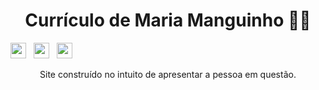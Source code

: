 <h1 align="center">Currículo de Maria Manguinho 👩‍💻</h1>

<div>
  <img height='25px' src="https://img.shields.io/badge/HTML-242938?logo=html5&labelColor=F83F2C&logoColor=FFF">
  &nbsp;
  <img height='25px' src="https://img.shields.io/badge/CSS-242938?logo=css3&labelColor=F83F2C&logoColor=FFF">
  &nbsp;
  <img height='25px' src="https://img.shields.io/badge/JavaScript-242938?logo=javascript&labelColor=F83F2C&logoColor=FFF">
  &nbsp;
</div>

<p align="center">Site construído no intuito de apresentar a pessoa em questão.</p>

